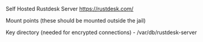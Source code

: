 Self Hosted Rustdesk Server
https://rustdesk.com/

Mount points (these should be mounted outside the jail)

  Key directory (needed for encrypted connections)
    - /var/db/rustdesk-server
